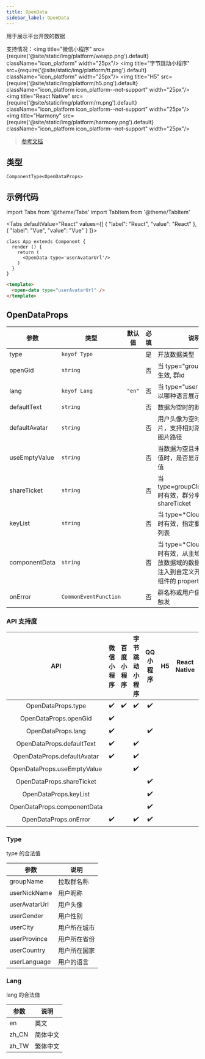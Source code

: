 ```yaml
---
title: OpenData
sidebar_label: OpenData
---
```


用于展示平台开放的数据

支持情况：<img title="微信小程序" src={require('@site/static/img/platform/weapp.png').default} className="icon_platform" width="25px"/> <img title="字节跳动小程序" src={require('@site/static/img/platform/tt.png').default} className="icon_platform" width="25px"/> <img title="H5" src={require('@site/static/img/platform/h5.png').default} className="icon_platform icon_platform--not-support" width="25px"/> <img title="React Native" src={require('@site/static/img/platform/rn.png').default} className="icon_platform icon_platform--not-support" width="25px"/> <img title="Harmony" src={require('@site/static/img/platform/harmony.png').default} className="icon_platform icon_platform--not-support" width="25px"/>

> [参考文档](https://developers.weixin.qq.com/miniprogram/dev/component/open-data.html)

## 类型

```tsx
ComponentType<OpenDataProps>
```

## 示例代码

import Tabs from '@theme/Tabs'
import TabItem from '@theme/TabItem'

<Tabs
  defaultValue="React"
  values={[
  {
    "label": "React",
    "value": "React"
  },
  {
    "label": "Vue",
    "value": "Vue"
  }
]}>
<TabItem value="React">

```tsx
class App extends Component {
  render () {
    return (
      <OpenData type='userAvatarUrl'/>
    )
  }
}
```
</TabItem>
<TabItem value="Vue">

```html
<template>
  <open-data type="userAvatarUrl" />
</template>
```
</TabItem>
</Tabs>

## OpenDataProps

| 参数 | 类型 | 默认值 | 必填 | 说明 |
| --- | --- | :---: | :---: | --- |
| type | `keyof Type` |  | 是 | 开放数据类型 |
| openGid | `string` |  | 否 | 当 type="groupName" 时生效, 群id |
| lang | `keyof Lang` | `"en"` | 否 | 当 type="user*" 时生效，以哪种语言展示 userInfo |
| defaultText | `string` |  | 否 | 数据为空时的默认文案 |
| defaultAvatar | `string` |  | 否 | 用户头像为空时的默认图片，支持相对路径和网络图片路径 |
| useEmptyValue | `string` |  | 否 | 当数据为空且未设置默认值时，是否显示官方默认值 |
| shareTicket | `string` |  | 否 | 当 type=groupCloudStorage 时有效，群分享对应的 shareTicket |
| keyList | `string` |  | 否 | 当 type=*CloudStorage 时有效，指定要拉取的 key 列表 |
| componentData | `string` |  | 否 | 当 type=*CloudStorage 时有效，从主域透传给开放数据域的数据，会自动注入到自定义开放数据域组件的 properties 中 |
| onError | `CommonEventFunction` |  | 否 | 群名称或用户信息为空时触发 |

### API 支持度

| API | 微信小程序 | 百度小程序 | 字节跳动小程序 | QQ 小程序 | H5 | React Native | Harmony |
| :---: | :---: | :---: | :---: | :---: | :---: | :---: | :---: |
| OpenDataProps.type | ✔️ | ✔️ | ✔️ | ✔️ |  |  |  |
| OpenDataProps.openGid | ✔️ |  |  |  |  |  |  |
| OpenDataProps.lang | ✔️ |  |  | ✔️ |  |  |  |
| OpenDataProps.defaultText | ✔️ |  | ✔️ |  |  |  |  |
| OpenDataProps.defaultAvatar | ✔️ |  | ✔️ |  |  |  |  |
| OpenDataProps.useEmptyValue |  |  | ✔️ |  |  |  |  |
| OpenDataProps.shareTicket |  |  |  | ✔️ |  |  |  |
| OpenDataProps.keyList |  |  |  | ✔️ |  |  |  |
| OpenDataProps.componentData |  |  |  | ✔️ |  |  |  |
| OpenDataProps.onError | ✔️ |  | ✔️ | ✔️ |  |  |  |

### Type

type 的合法值

| 参数 | 说明 |
| --- | --- |
| groupName | 拉取群名称 |
| userNickName | 用户昵称 |
| userAvatarUrl | 用户头像 |
| userGender | 用户性别 |
| userCity | 用户所在城市 |
| userProvince | 用户所在省份 |
| userCountry | 用户所在国家 |
| userLanguage | 用户的语言 |

### Lang

lang 的合法值

| 参数 | 说明 |
| --- | --- |
| en | 英文 |
| zh_CN | 简体中文 |
| zh_TW | 繁体中文 |
